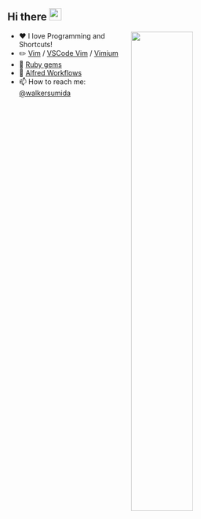 ## Hi there <a href="https://www.gautamkrishnar.com/"><img src="https://media.giphy.com/media/hvRJCLFzcasrR4ia7z/giphy.gif" width="25px"></a>

[<img align="right" width="50%" src="https://github-readme-stats.vercel.app/api?username=walkersumida&count_private=true&show_icons=true&theme=dark">](https://github.com/anuraghazra/github-readme-stats)

- :heart: I love Programming and Shortcuts!
- :pencil2: [Vim](https://github.com/walkersumida/vimrc) / [VSCode Vim](https://github.com/walkersumida/vscoderc) / [Vimium](https://chrome.google.com/webstore/detail/vimium/dbepggeogbaibhgnhhndojpepiihcmeb?hl=en)
- :gem: [Ruby gems](https://github.com/walkersumida?tab=repositories&q=gem&type=&language=&sort=)
- :robot: [Alfred Workflows](https://github.com/walkersumida?tab=repositories&q=alfredworkflow&type=&language=&sort=)
- :mailbox: How to reach me: [@walkersumida](https://twitter.com/walkersumida)
